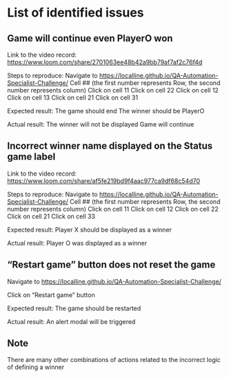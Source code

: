 # List of identified issues

## Game will continue even PlayerO won

Link to the video record:
https://www.loom.com/share/2701063ee48b42a9bb79af7af2c76f4d

Steps to reproduce:
Navigate to https://localline.github.io/QA-Automation-Specialist-Challenge/
Cell ## (the first number represents Row, the second number represents column)
Click on cell 11
Click on cell 22
Click on cell 12
Click on cell 13
Click on cell 21
Click on cell 31

Expected result:
The game should end
The winner should be PlayerO

Actual result:
The winner will not be displayed
Game will continue

## Incorrect winner name displayed on the Status game label

Link to the video record:
https://www.loom.com/share/af5fe219bd9f4aac977ca9df68c54d70

Steps to reproduce:
Navigate to https://localline.github.io/QA-Automation-Specialist-Challenge/
Cell ## (the first number represents Row, the second number represents column)
Click on cell 11
Click on cell 12
Click on cell 22
Click on cell 21
Click on cell 33

Expected result:
Player X should be displayed as a winner

Actual result:
Player O was displayed as a winner

## “Restart game” button does not reset the game

Navigate to https://localline.github.io/QA-Automation-Specialist-Challenge/

Click on “Restart game” button

Expected result:
The game should be restarted

Actual result:
An alert modal will be triggered

## Note

There are many other combinations of actions related to the incorrect logic of defining a winner
